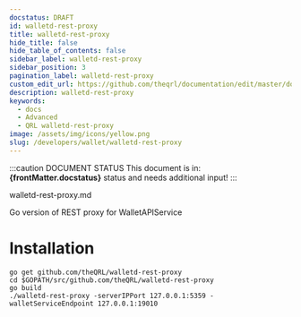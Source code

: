```yaml
---
docstatus: DRAFT
id: walletd-rest-proxy
title: walletd-rest-proxy
hide_title: false
hide_table_of_contents: false
sidebar_label: walletd-rest-proxy
sidebar_position: 3
pagination_label: walletd-rest-proxy
custom_edit_url: https://github.com/theqrl/documentation/edit/master/docs/basics/what-is-qrl.md
description: walletd-rest-proxy
keywords:
  - docs
  - Advanced
  - QRL walletd-rest-proxy
image: /assets/img/icons/yellow.png
slug: /developers/wallet/walletd-rest-proxy
---
```


:::caution DOCUMENT STATUS 
<span>This document is in: <b>{frontMatter.docstatus}</b> status and needs additional input!</span>
:::


walletd-rest-proxy.md


Go version of REST proxy for WalletAPIService

# Installation
```
go get github.com/theQRL/walletd-rest-proxy
cd $GOPATH/src/github.com/theQRL/walletd-rest-proxy
go build
./walletd-rest-proxy -serverIPPort 127.0.0.1:5359 -walletServiceEndpoint 127.0.0.1:19010
```
